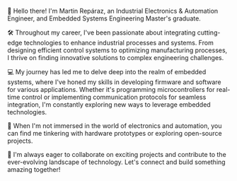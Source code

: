 👋 Hello there! I'm Martin Repáraz, an Industrial Electronics & Automation Engineer, and Embedded Systems Engineering Master's graduate.

🛠️ Throughout my career, I've been passionate about integrating cutting-edge technologies to enhance industrial processes and systems. From designing efficient control systems to optimizing manufacturing processes, I thrive on finding innovative solutions to complex engineering challenges.

💻 My journey has led me to delve deep into the realm of embedded systems, where I've honed my skills in developing firmware and software for various applications. Whether it's programming microcontrollers for real-time control or implementing communication protocols for seamless integration, I'm constantly exploring new ways to leverage embedded technologies.

🔧 When I'm not immersed in the world of electronics and automation, you can find me tinkering with hardware prototypes or exploring open-source projects.

🌟 I'm always eager to collaborate on exciting projects and contribute to the ever-evolving landscape of technology. Let's connect and build something amazing together!
